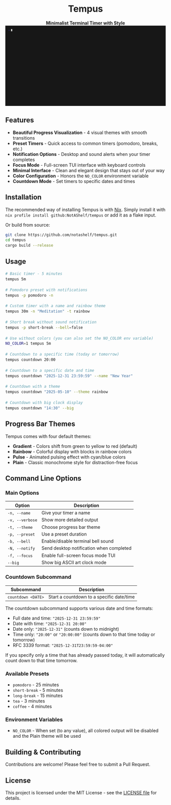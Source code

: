 <div align="center">
    <h1>Tempus</h1>
    <strong>Minimalist Terminal Timer with Style</strong>
    <img src="./.github/assets/demo.gif" alt="Tempus Demo">
</div>

## Features

- **Beautiful Progress Visualization** - 4 visual themes with smooth transitions
- **Preset Timers** - Quick access to common timers (pomodoro, breaks, etc.)
- **Notification Options** - Desktop and sound alerts when your timer completes
- **Focus Mode** - Full-screen TUI interface with keyboard controls
- **Minimal Interface** - Clean and elegant design that stays out of your way
- **Color Configuration** - Honors the `NO_COLOR` environment variable
- **Countdown Mode** - Set timers to specific dates and times

## Installation

The recommended way of installing Tempus is with [Nix](https://nixos.org/).
Simply install it with `nix profile install github:NotAShelf/tempus` or add it
as a flake input.

Or build from source:

```bash
git clone https://github.com/notashelf/tempus.git
cd tempus
cargo build --release
```

## Usage

```bash
# Basic timer - 5 minutes
tempus 5m

# Pomodoro preset with notifications
tempus -p pomodoro -n

# Custom timer with a name and rainbow theme
tempus 30m -n "Meditation" -t rainbow

# Short break without sound notification
tempus -p short-break --bell=false

# Use without colors (you can also set the NO_COLOR env variable)
NO_COLOR=1 tempus 5m

# Countdown to a specific time (today or tomorrow)
tempus countdown 20:00

# Countdown to a specific date and time
tempus countdown "2025-12-31 23:59:59" --name "New Year"

# Countdown with a theme
tempus countdown "2025-05-10" --theme rainbow

# Countdown with big clock display
tempus countdown "14:30" --big
```

## Progress Bar Themes

Tempus comes with four default themes:

- **Gradient** - Colors shift from green to yellow to red (default)
- **Rainbow** - Colorful display with blocks in rainbow colors
- **Pulse** - Animated pulsing effect with cyan/blue colors
- **Plain** - Classic monochrome style for distraction-free focus

## Command Line Options

### Main Options

| Option          | Description                              |
| --------------- | ---------------------------------------- |
| `-n, --name`    | Give your timer a name                   |
| `-v, --verbose` | Show more detailed output                |
| `-t, --theme`   | Choose progress bar theme                |
| `-p, --preset`  | Use a preset duration                    |
| `-b, --bell`    | Enable/disable terminal bell sound       |
| `-N, --notify`  | Send desktop notification when completed |
| `-f, --focus`   | Enable full-screen focus mode TUI        |
| `--big`         | Show big ASCII art clock mode            |

### Countdown Subcommand

| Subcommand         | Description                                        |
| ------------------ | -------------------------------------------------- |
| `countdown <DATE>` | Start a countdown to a specific date/time          |

The countdown subcommand supports various date and time formats:
- Full date and time: `"2025-12-31 23:59:59"`
- Date with time: `"2025-12-31 20:00"`
- Date only: `"2025-12-31"` (counts down to midnight)
- Time only: `"20:00"` or `"20:00:00"` (counts down to that time today or tomorrow)
- RFC 3339 format: `"2025-12-31T23:59:59-04:00"`

If you specify only a time that has already passed today, it will automatically count down to that time tomorrow.

### Available Presets

- `pomodoro` - 25 minutes
- `short-break` - 5 minutes
- `long-break` - 15 minutes
- `tea` - 3 minutes
- `coffee` - 4 minutes

### Environment Variables

- `NO_COLOR` - When set (to any value), all colored output will be disabled and the Plain theme will be used

## Building & Contributing

Contributions are welcome! Please feel free to submit a Pull Request.

## License

This project is licensed under the MIT License - see the [LICENSE file](LICENSE)
for details.

